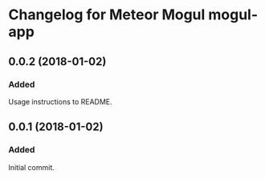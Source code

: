 # Changelog for Meteor Mogul mogul-app

## 0.0.2 (2018-01-02)

### Added

Usage instructions to README.

## 0.0.1 (2018-01-02)

### Added

Initial commit.
